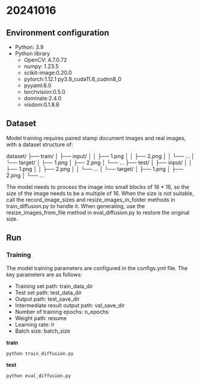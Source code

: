 # 20241016
## Environment configuration

* Python: 3.9
* Python library
  - OpenCV: 4.7.0.72
  - numpy: 1.23.5
  - scikit-image:0.20.0
  - pytorch:1.12.1 py3.9\_cuda11.6\_cudnn8\_0
  - pyyaml:6.0
  - torchvision:0.5.0
  - dominate:2.4.0
  - visdom:0.1.8.8
## Dataset
Model training requires paired stamp document images and real images, with a dataset structure of:

dataset/
├── train/
│   ├── input/
│   │   ├── 1.png
│   │   ├── 2.png
│   │   └── ...
│   └── target/
│       ├── 1.png
│       ├── 2.png
│       └── ...
├── test/
│   ├── input/
│   │   ├── 1.png
│   │   ├── 2.png
│   │   └── ...
│   └── target/
│       ├── 1.png
│       ├── 2.png
│       └── ...


The model needs to process the image into small blocks of 16 * 16, so the size of the image needs to be a multiple of 16. When the size is not suitable, call the record_image_sizes and resize_images_in_folder methods in train_diffusion.py to handle it. When generating, use the resize_images_from_file method in eval_diffusion.py to restore the original size.

## Run
### Training
The model training parameters are configured in the configs.yml file. The key parameters are as follows:
* Training set path: train_data_dir
* Test set path: test_data_dir
* Output path: test_save_dir
* Intermediate result output path: val_save_dir
* Number of training epochs: n_epochs
* Weight path: resume
* Learning rate: lr
* Batch size: batch_size

**train**
```
python train_diffusion.py
```
**test**
```
python eval_diffusion.py
```
